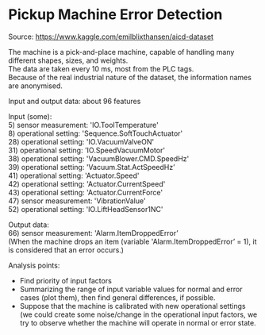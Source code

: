 # Pickup Machine Error Detection

Source: https://www.kaggle.com/emilblixthansen/aicd-dataset
  
The machine is a pick-and-place machine, capable of handling many different shapes, sizes, and weights.  
The data are taken every 10 ms, most from the PLC tags.  
Because of the real industrial nature of the dataset, the information names are anonymised.  
  
Input and output data: about 96 features  
  
Input (some):  
5) sensor measurement: 'IO.ToolTemperature'  
8) operational setting: 'Sequence.SoftTouchActuator'  
28) operational setting: 'IO.VacuumValveON'  
31) operational setting: 'IO.SpeedVacuumMotor'  
38) operational setting: 'VacuumBlower.CMD.SpeedHz'  
39) operational setting: 'Vacuum.Stat.ActSpeedHz’  
41) operational setting: 'Actuator.Speed'  
42) operational setting: 'Actuator.CurrentSpeed'  
43) operational setting: 'Actuator.CurrentForce'  
47) sensor measurement: 'VibrationValue'  
52) operational setting: 'IO.LiftHeadSensor1NC'  
  
Output data:  
66) sensor measurement: 'Alarm.ItemDroppedError’  
(When the machine drops an item (variable 'Alarm.ItemDroppedError’ = 1), it is considered that an error occurs.)  

Analysis points:  
- Find priority of input factors  
- Summarizing the range of input variable values for normal and error cases (plot them), then find general differences, if possible.  
- Suppose that the machine is calibrated with new operational settings (we could create some noise/change in the operational input factors, we try to observe whether the machine will operate in normal or error state.
